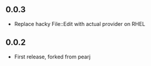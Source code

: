 ## 0.0.3

- Replace hacky File::Edit with actual provider on RHEL

## 0.0.2

- First release, forked from pearj
